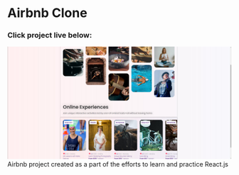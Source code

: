 # Airbnb Clone
### Click project live below:
[![Airbnb Clone img](https://raw.githubusercontent.com/will-s-205/will-s-205.github.io/main/fcc-portfolio/img/2023-06-22%20Airbnb%20clone.jpg)](https://williamstep.com/airbnb-clone/)
Airbnb project created as a part of the efforts to learn and practice React.js
